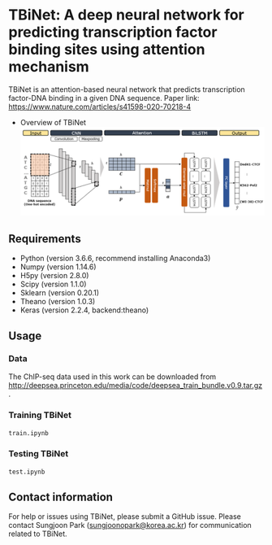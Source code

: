 # TBiNet: A deep neural network for predicting transcription factor binding sites using attention mechanism
TBiNet is an attention-based neural network that predicts transcription factor-DNA binding in a given DNA sequence.
Paper link: https://www.nature.com/articles/s41598-020-70218-4

- Overview of TBiNet
![model image](TBiNet_overview.png)

## Requirements
- Python (version 3.6.6, recommend installing Anaconda3)
- Numpy (version 1.14.6)
- H5py (version 2.8.0)
- Scipy (version 1.1.0)
- Sklearn (version 0.20.1)
- Theano (version 1.0.3)
- Keras (version 2.2.4, backend:theano)

## Usage
### Data
The ChIP-seq data used in this work can be downloaded from <http://deepsea.princeton.edu/media/code/deepsea_train_bundle.v0.9.tar.gz>.

### Training TBiNet
`train.ipynb`

### Testing TBiNet
`test.ipynb`

## Contact information
For help or issues using TBiNet, please submit a GitHub issue. Please contact Sungjoon Park (sungjoonopark@korea.ac.kr) for communication related to TBiNet.
